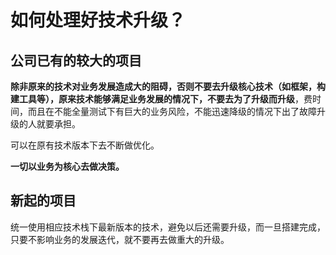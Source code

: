 # 如何处理好技术升级？

## 公司已有的较大的项目

**除非原来的技术对业务发展造成大的阻碍，否则不要去升级核心技术（如框架，构建工具等），原来技术能够满足业务发展的情况下，不要去为了升级而升级**，费时间，而且在不能全量测试下有巨大的业务风险，不能迅速降级的情况下出了故障升级的人就要承担。

可以在原有技术版本下去不断做优化。

**一切以业务为核心去做决策。**

## 新起的项目

统一使用相应技术栈下最新版本的技术，避免以后还需要升级，而一旦搭建完成，只要不影响业务的发展迭代，就不要再去做重大的升级。